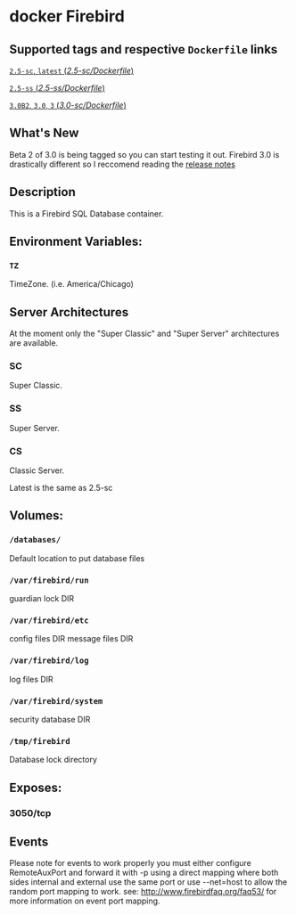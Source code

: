 # docker Firebird

## Supported tags and respective `Dockerfile` links

[`2.5-sc`, `latest` (*2.5-sc/Dockerfile*)](https://github.com/jacobalberty/firebird-docker/blob/master/2.5-sc/Dockerfile)

[`2.5-ss` (*2.5-ss/Dockerfile*)](https://github.com/jacobalberty/firebird-docker/blob/master/2.5-ss/Dockerfile)

[`3.0B2`, `3.0`, `3` (*3.0-sc/Dockerfile*)](https://github.com/jacobalberty/firebird-docker/blob/master/3.0/Dockerfile)

## What's New
Beta 2 of 3.0 is being tagged so you can start testing it out.
Firebird 3.0 is drastically different so I reccomend reading the [release notes](http://web.firebirdsql.org/download/prerelease/rlsnotes/Firebird-3.0.0_Beta2-ReleaseNotes.pdf)

## Description
This is a Firebird SQL Database container.

## Environment Variables:
### `TZ`
TimeZone. (i.e. America/Chicago)

## Server Architectures
At the moment only the "Super Classic" and "Super Server" architectures are available.

### SC
Super Classic.
### SS
Super Server.
### CS
Classic Server.

Latest is the same as 2.5-sc

## Volumes:

### `/databases/`
Default location to put database files

### `/var/firebird/run`
guardian lock DIR

### `/var/firebird/etc`
config files DIR
message files DIR

### `/var/firebird/log`
log files DIR

### `/var/firebird/system`
security database DIR

### `/tmp/firebird`
Database lock directory

## Exposes: 
### 3050/tcp

## Events
Please note for events to work properly you must either configure RemoteAuxPort and forward it with -p using a direct mapping where both sides internal and external use the same port or use --net=host to allow the random port mapping to work.
see: http://www.firebirdfaq.org/faq53/ for more information on event port mapping.
